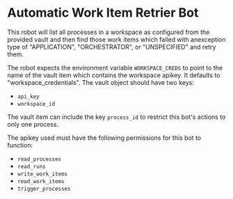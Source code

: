 # Automatic Work Item Retrier Bot

This robot will list all processes in a workspace as configured from the provided vault and then find those work items which failed with anexception type of "APPLICATION", "ORCHESTRATOR", or "UNSPECIFIED" and retry them.

The robot expects the environment variable `WORKSPACE_CREDS` to point to the name of the vault item which contains the workspace apikey. It defaults to "workspace_credentials". The vault object should have
two keys:
- `api_key`
- `workspace_id`

The vault item can include the key `process_id` to restrict this bot's actions to only one process.

The apikey used must have the following permissions for this bot to function:
- `read_processes`
- `read_runs`
- `write_work_items`
- `read_work_items`
- `trigger_processes`